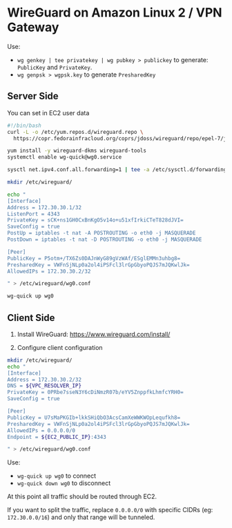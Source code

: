 # WireGuard on Amazon Linux 2 / VPN Gateway

Use:
- `wg genkey | tee privatekey | wg pubkey > publickey` to generate: `PublicKey` and `PrivateKey`.
- `wg genpsk > wgpsk.key` to generate `PresharedKey`

## Server Side

You can set in EC2 user data

```bash
#!/bin/bash
curl -L -o /etc/yum.repos.d/wireguard.repo \
  https://copr.fedorainfracloud.org/coprs/jdoss/wireguard/repo/epel-7/jdoss-wireguard-epel-7.repo

yum install -y wireguard-dkms wireguard-tools
systemctl enable wg-quick@wg0.service

sysctl net.ipv4.conf.all.forwarding=1 | tee -a /etc/sysctl.d/forwarding.conf

mkdir /etc/wireguard/

echo "
[Interface]
Address = 172.30.30.1/32
ListenPort = 4343
PrivateKey = sCK+ns1GH0CxBnKgO5v14o+u51xfIrkiCTeT828dJVI=
SaveConfig = true
PostUp = iptables -t nat -A POSTROUTING -o eth0 -j MASQUERADE
PostDown = iptables -t nat -D POSTROUTING -o eth0 -j MASQUERADE

[Peer]
PublicKey = P5otm+/TX6Zs0DAJnWyG89gVzWAf/ESglEMMn3uhbg8=
PresharedKey = VWFnSjNLp0a2ol4iPSFcl3lrGpGbyoPQJS7mJQKwlJk=
AllowedIPs = 172.30.30.2/32

" > /etc/wireguard/wg0.conf

wg-quick up wg0
```

## Client Side

1. Install WireGuard: https://www.wireguard.com/install/

2. Configure client configuration

```bash
mkdir /etc/wireguard/
echo "
[Interface]
Address = 172.30.30.2/32
DNS = ${VPC_RESOLVER_IP}
PrivateKey = 0PRbe7sseN3Y6cDiNmzR07b/eYV5ZnppfkLhmfcYRH0=
SaveConfig = true

[Peer]
PublicKey = U7sMaPKGIb+lkkSHiQbO3AcsCamXeWWKWOpLequfkh8=
PresharedKey = VWFnSjNLp0a2ol4iPSFcl3lrGpGbyoPQJS7mJQKwlJk=
AllowedIPs = 0.0.0.0/0
Endpoint = ${EC2_PUBLIC_IP}:4343

" > /etc/wireguard/wg0.conf
```

Use:
- `wg-quick up wg0` to connect
- `wg-quick down wg0` to disconnect

At this point all traffic should be routed through EC2. 

If you want to split the traffic, replace `0.0.0.0/0` with specific CIDRs (eg: `172.30.0.0/16`) and only that range will be tunneled.
